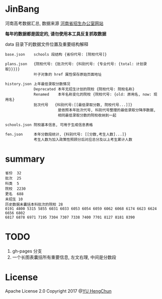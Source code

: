 # JinBang

河南高考数据汇总, 数据来源 [河南省招生办公室网站](http://www.heao.gov.cn/)

**每年的数据都是固定的, 请勿使用本工具反复抓取数据**

data 目录下的数据文件位置及重要结构解释

```
base.json    schools 段结构 {省份代号: [院校代号]}

plans.json   {院校代号: {批次代号: {科别代号: {专业代号: {total: 计划录取}}}}}
             叶子对象的 href 属性保存原始页面地址

history.json 上年最低录取分数情况
             Deprecated 本年无招生计划的院校 {院校代号: 院校名称}
             Renamed    本年名称变化的院校 {院校代号: {old: 原用名, now: 现用名}
             批次代号   {科别代号:[[最低录取分数, 院校代号...]]}
                        是依照本年批次代号, 科别代号整理的最低录取分降序数据,
                        相同最低录取分数的院校收纳到一起

schools.json 院校基本信息, 可用于生成信息表格

fen.json     本年分数段统计, {科别代号: [[分数,考生人数]...]}
             考生人数为加入政策性照顾分后对应总分及以上考生累计人数
```

# summary

```
省份	32
批次	25
科类	5
院校	2230
更名	688
未招生	10
历史数据未囊括本科批次的院校 28
0191 4800 5315 5855 6031 6033 6053 6054 6059 6062 6068 6174 6623 6624 6656 6802
6817 6878 6971 7195 7304 7307 7338 7400 7701 8127 8181 8390
```

# TODO

 1. gh-pages 分支
 2. 一个长图表囊括所有重要信息, 左文右理, 中间是分数段

# License

Apache License 2.0 Copyright 2017 @[YU HengChun](https://github.com/achun)